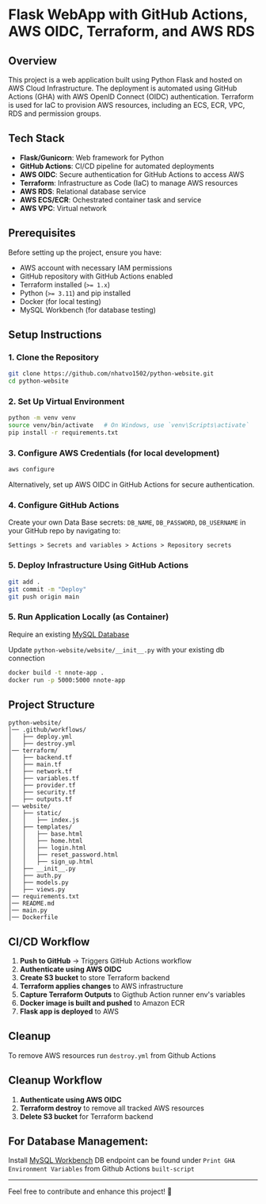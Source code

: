 # Flask WebApp with GitHub Actions, AWS OIDC, Terraform, and AWS RDS

## Overview
This project is a web application built using Python Flask and hosted on AWS Cloud Infrastructure. The deployment is automated using GitHub Actions (GHA) with AWS OpenID Connect (OIDC) authentication. Terraform is used for IaC to provision AWS resources, including an ECS, ECR, VPC, RDS and permission groups.

## Tech Stack
- **Flask/Gunicorn**: Web framework for Python
- **GitHub Actions**: CI/CD pipeline for automated deployments
- **AWS OIDC**: Secure authentication for GitHub Actions to access AWS
- **Terraform**: Infrastructure as Code (IaC) to manage AWS resources
- **AWS RDS**: Relational database service
- **AWS ECS/ECR**: Ochestrated container task and service
- **AWS VPC**: Virtual network

## Prerequisites
Before setting up the project, ensure you have:
- AWS account with necessary IAM permissions
- GitHub repository with GitHub Actions enabled
- Terraform installed (`>= 1.x`)
- Python (`>= 3.11`) and pip installed
- Docker (for local testing)
- MySQL Workbench (for database testing)

## Setup Instructions

### 1. Clone the Repository
```bash
git clone https://github.com/nhatvo1502/python-website.git
cd python-website
```

### 2. Set Up Virtual Environment
```bash
python -m venv venv
source venv/bin/activate   # On Windows, use `venv\Scripts\activate`
pip install -r requirements.txt
```

### 3. Configure AWS Credentials (for local development)
```bash
aws configure
```

Alternatively, set up AWS OIDC in GitHub Actions for secure authentication.

### 4. Configure GitHub Actions
Create your own Data Base secrets: `DB_NAME`, `DB_PASSWORD`, `DB_USERNAME` in your GitHub repo by navigating to:

`Settings > Secrets and variables > Actions > Repository secrets`

### 5. Deploy Infrastructure Using GitHub Actions
```bash
git add .
git commit -m "Deploy"
git push origin main
```

### 5. Run Application Locally (as Container)
Require an existing [MySQL Database](https://dev.mysql.com/doc/refman/8.4/en/windows-installation.html)

Update `python-website/website/__init__.py` with your existing db connection

```bash
docker build -t nnote-app .
docker run -p 5000:5000 nnote-app
```

## Project Structure
```
python-website/
│── .github/workflows/
│   ├── deploy.yml
│   ├── destroy.yml
│── terraform/
│   ├── backend.tf
│   ├── main.tf
│   ├── network.tf
│   ├── variables.tf
│   ├── provider.tf
│   ├── security.tf
│   ├── outputs.tf
│── website/
│   ├── static/
│   │   ├── index.js
│   ├── templates/
│   │   ├── base.html
│   │   ├── home.html
│   │   ├── login.html
│   │   ├── reset_password.html
│   │   ├── sign_up.html
│   ├── __init__.py
│   ├── auth.py
│   ├── models.py
│   ├── views.py
│── requirements.txt
│── README.md
│── main.py
│── Dockerfile
```

## CI/CD Workflow
1. **Push to GitHub** → Triggers GitHub Actions workflow
2. **Authenticate using AWS OIDC**
3. **Create S3 bucket** to store Terraform backend
3. **Terraform applies changes** to AWS infrastructure
4. **Capture Terraform Outputs** to Gigthub Action runner env's variables
5. **Docker image is built and pushed** to Amazon ECR 
6. **Flask app is deployed** to AWS

## Cleanup
To remove AWS resources run `destroy.yml` from Github Actions

## Cleanup Workflow
1. **Authenticate using AWS OIDC**
2. **Terraform destroy** to remove all tracked AWS resources
3. **Delete S3 bucket** for Terraform backend

## For Database Management:
Install [MySQL Workbench](https://dev.mysql.com/downloads/workbench/)
DB endpoint can be found under `Print GHA Environment Variables` from Github Actions `built-script`

---
Feel free to contribute and enhance this project! 🚀